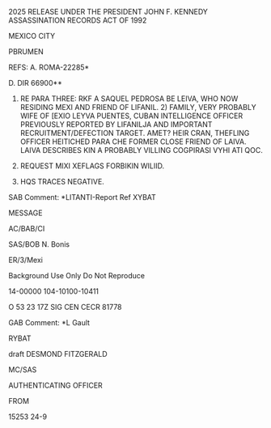 2025 RELEASE UNDER THE PRESIDENT JOHN F. KENNEDY ASSASSINATION RECORDS ACT OF 1992

MEXICO CITY

PBRUMEN

REFS: A. ROMA-22285*

D. DIR 66900**

1. RE PARA THREE: RKF A SAQUEL PEDROSA BE LEIVA, WHO NOW RESIDING MEXI AND FRIEND OF LIFANIL. 2) FAMILY, VERY PROBABLY WIFE OF [EXIO LEYVA PUENTES, CUBAN INTELLIGENCE OFFICER PREVIOUSLY REPORTED BY LIFANILJA AND IMPORTANT RECRUITMENT/DEFECTION TARGET. AMET? HEIR CRAN, THEFLING OFFICER HEITICHED PARA CHE FORMER CLOSE FRIEND OF LAIVA. LAIVA DESCRIBES KIN A PROBABLY VILLING COGPIRASI VYHI ATI QOC.

2. REQUEST MIXI XEFLAGS FORBIKIN WILIID.

3. HQS TRACES NEGATIVE.

SAB Comment: *LITANTI-Report Ref XYBAT

MESSAGE

AC/BAB/CI

SAS/BOB N. Bonis

ER/3/Mexi

Background Use Only
Do Not Reproduce

14-00000
104-10100-10411

O 53 23 17Z
SIG CEN
CECR
81778

GAB Comment: *L Gault

RYBAT

draft DESMOND FITZGERALD

MC/SAS

AUTHENTICATING OFFICER

FROM

15253
24-9
